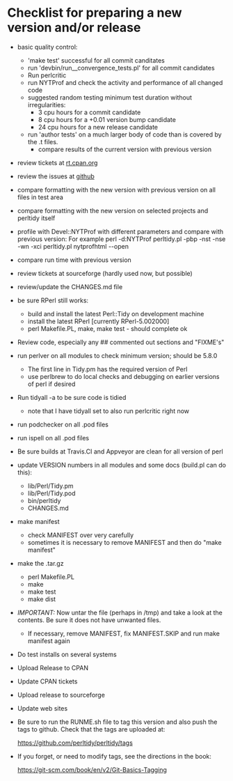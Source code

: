 # Checklist for preparing a new version and/or release

- basic quality control:
  - 'make test' successful for all commit canditates
  - run 'devbin/run__convergence_tests.pl' for all commit candidates
  - Run perlcritic
  - run NYTProf and check the activity and performance of all changed code
  - suggested random testing minimum test duration without irregularities:
    - 3 cpu hours for a commit candidate
    - 8 cpu hours for a +0.01 version bump candidate
    - 24 cpu hours for a new release candidate
  - run 'author tests' on a much larger body of code than is covered by the .t
    files.
      - compare results of the current version with previous version
- review tickets at [rt.cpan.org](https://rt.cpan.org/Public/Dist/Display.html?Name=Perl-Tidy) 
- review the issues at [github](https://github.com/perltidy/perltidy/issues/)
- compare formatting with the new version with previous version on all files in test area
- compare formatting with the new version on selected projects and perltidy itself
- profile with Devel::NYTProf with different parameters and compare with previous version: For example
  perl -d:NYTProf perltidy.pl -pbp -nst -nse -wn -xci perltidy.pl
  nytprofhtml --open
- compare run time with previous version
- review tickets at sourceforge (hardly used now, but possible)
- review/update the CHANGES.md file
- be sure RPerl still works:
  - build and install the latest Perl::Tidy on development machine
  - install the latest RPerl [currently RPerl-5.002000]
  - perl Makefile.PL, make, make test - should complete ok
- Review code, especially any ## commented out sections and "FIXME's"
- run perlver on all modules to check minimum version; should be 5.8.0
  - The first line in Tidy.pm has the required version of Perl
  - use perlbrew to do local checks and debugging on earlier versions of perl if desired
- Run tidyall -a to be sure code is tidied
  - note that I have tidyall set to also run perlcritic right now
- run podchecker on all .pod files
- run ispell on all .pod files
- Be sure builds at Travis.CI and Appveyor are clean for all version of perl
- update VERSION numbers in all modules and some docs (build.pl can do this):
   - lib/Perl/Tidy.pm
   - lib/Perl/Tidy.pod
   - bin/perltidy
   - CHANGES.md
- make manifest
    - check MANIFEST over very carefully
    - sometimes it is necessary to remove MANIFEST and then do "make manifest"
- make the .tar.gz
   - perl Makefile.PL
   - make 
   - make test
   - make dist
- *IMPORTANT:* Now untar the file (perhaps in /tmp) and take a look at the
  contents.  Be sure it does not have unwanted files.
   - If necessary, remove MANIFEST, fix MANIFEST.SKIP and run make manifest again
- Do test installs on several systems 
- Upload Release to CPAN
- Update CPAN tickets
- Upload release to sourceforge
- Update web sites
- Be sure to run the RUNME.sh file to tag this version and also push the tags to github. Check that the tags are uploaded at:

   https://github.com/perltidy/perltidy/tags

- If you forget, or need to modify tags, see the directions in the book:

   https://git-scm.com/book/en/v2/Git-Basics-Tagging

